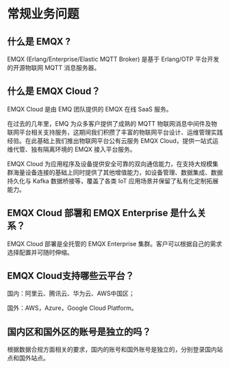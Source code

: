 # 常规业务问题

## 什么是 EMQX ?
EMQX (Erlang/Enterprise/Elastic MQTT Broker) 是基于 Erlang/OTP 平台开发的开源物联网 MQTT 消息服务器。

## 什么是 EMQX Cloud？
EMQX Cloud 是由 EMQ 团队提供的 EMQX 在线 SaaS 服务。

在过去的几年里，EMQ 为众多客户提供了成熟的 MQTT 物联网消息中间件及物联网平台相关支持服务，这期间我们积攒了丰富的物联网平台设计、运维管理实践经验。在此基础上我们推出物联网平台公有云服务 EMQX Cloud，提供一站式运维代管、独有隔离环境的 EMQX 接入平台服务。

EMQX Cloud 为应用程序及设备提供安全可靠的双向通信能力，在支持大规模集群海量设备连接的基础上同时提供了其他增值能力，如设备管理、数据集成、数据持久化与 Kafka 数据桥接等，覆盖了各类 IoT 应用场景并保留了私有化定制拓展能力。


## EMQX Cloud 部署和 EMQX Enterprise 是什么关系？
EMQX Cloud 部署是全托管的 EMQX Enterprise 集群。客户可以根据自己的需求选择配置并可随时伸缩。


## EMQX Cloud支持哪些云平台？
国内：阿里云、腾讯云、华为云、AWS中国区；

国外：AWS，Azure，Google Cloud Platform。

## 国内区和国外区的账号是独立的吗？
根据数据合规方面相关的要求，国内的账号和国外账号是独立的，分别登录国内站点和国外站点。